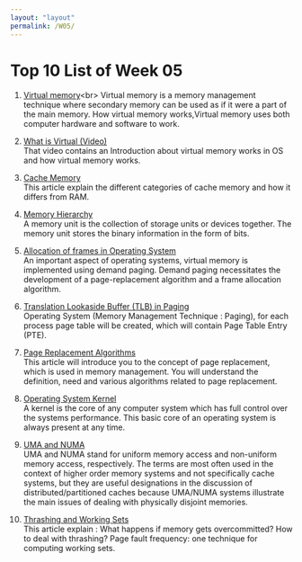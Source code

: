 ```yaml
---
layout: "layout"
permalink: /W05/
---
```


# Top 10 List of Week 05

1. [Virtual memory](https://searchstorage.techtarget.com/definition/virtual-memory#:~:text=Virtual%20memory%20is%20a%20very,(RAM)%20to%20disk%20storage.)<br>
Virtual memory is a memory management technique where secondary memory can be used as if it were a part of the main memory. How virtual memory works,Virtual memory uses both computer hardware and software to work.

2. [What is Virtual (Video)](https://www.youtube.com/watch?v=2quKyPnUShQ)<br>
That video contains an Introduction about virtual memory works in OS and how virtual memory works.

3. [Cache Memory](https://www.itpro.co.uk/hardware/30353/what-is-cache-memory)<br>
This article explain the different categories of cache memory and how it differs from RAM.

4. [Memory Hierarchy](https://www.studytonight.com/computer-architecture/memory-organization)<br>
A memory unit is the collection of storage units or devices together. The memory unit stores the binary information in the form of bits.

5. [Allocation of frames in Operating System](https://www.geeksforgeeks.org/operating-system-allocation-frames/)<br>
An important aspect of operating systems, virtual memory is implemented using demand paging. Demand paging necessitates the development of a page-replacement algorithm and a frame allocation algorithm. 

6. [Translation Lookaside Buffer (TLB) in Paging]()<br>
 Operating System (Memory Management Technique : Paging), for each process page table will be created, which will contain Page Table Entry (PTE).

7. [Page Replacement Algorithms](https://afteracademy.com/blog/what-are-the-page-replacement-algorithms)<br>
This article will introduce you to the concept of page replacement, which is used in memory management. You will understand the definition, need and various algorithms related to page replacement.

8. [Operating System Kernel](ssla.co.uk/operating-system-kernel/)<br>
A kernel is the core of any computer system which has full control over the systems performance. This basic core of an operating system is always present at any time.

9. [UMA and NUMA](https://www.sciencedirect.com/topics/computer-science/non-uniform-memory-access)<br>
UMA and NUMA stand for uniform memory access and non-uniform memory access, respectively. The terms are most often used in the context of higher order memory systems and not specifically cache systems, but they are useful designations in the discussion of distributed/partitioned caches because UMA/NUMA systems illustrate the main issues of dealing with physically disjoint memories.

10. [Thrashing and Working Sets](https://web.stanford.edu/~ouster/cgi-bin/cs140-spring14/lecture.php?topic=thrashing)<br>
This article explain : What happens if memory gets overcommitted? How to deal with thrashing? Page fault frequency: one technique for computing working sets.
